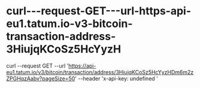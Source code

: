 # curl---request-GET---url-https-api-eu1.tatum.io-v3-bitcoin-transaction-address-3HiujqKCoSz5HcYyzH
curl --request GET --url 'https://api-eu1.tatum.io/v3/bitcoin/transaction/address/3HiujqKCoSz5HcYyzHDm6m2zZPGHqzAabv?pageSize=50' --header 'x-api-key: undefined '
